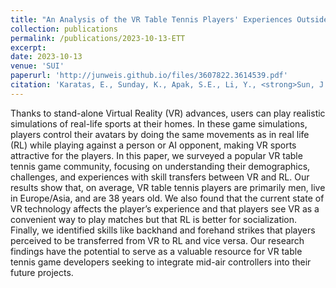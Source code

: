 ```yaml
---
title: "An Analysis of the VR Table Tennis Players' Experiences Outside the Lab"
collection: publications
permalink: /publications/2023-10-13-ETT
excerpt:
date: 2023-10-13
venue: 'SUI'
paperurl: 'http://junweis.github.io/files/3607822.3614539.pdf'
citation: 'Karatas, E., Sunday, K., Apak, S.E., Li, Y., <strong>Sun, J.</strong>, Batmaz, A.U. and Barrera Machuca, M.D., 2023, October. \" I consider VR Table Tennis to be my secret weapon!\": An Analysis of the VR Table Tennis Players' Experiences Outside the Lab. In Proceedings of the 2023 ACM Symposium on Spatial User Interaction (pp. 1-12).'
---
```

Thanks to stand-alone Virtual Reality (VR) advances, users can play realistic simulations of real-life sports at their homes. In these game simulations, players control their avatars by doing the same movements as in real life (RL) while playing against a person or AI opponent, making VR sports attractive for the players. In this paper, we surveyed a popular VR table tennis game community, focusing on understanding their demographics, challenges, and experiences with skill transfers between VR and RL. Our results show that, on average, VR table tennis players are primarily men, live in Europe/Asia, and are 38 years old. We also found that the current state of VR technology affects the player’s experience and that players see VR as a convenient way to play matches but that RL is better for socialization. Finally, we identified skills like backhand and forehand strikes that players perceived to be transferred from VR to RL and vice versa. Our research findings have the potential to serve as a valuable resource for VR table tennis game developers seeking to integrate mid-air controllers into their future projects.
